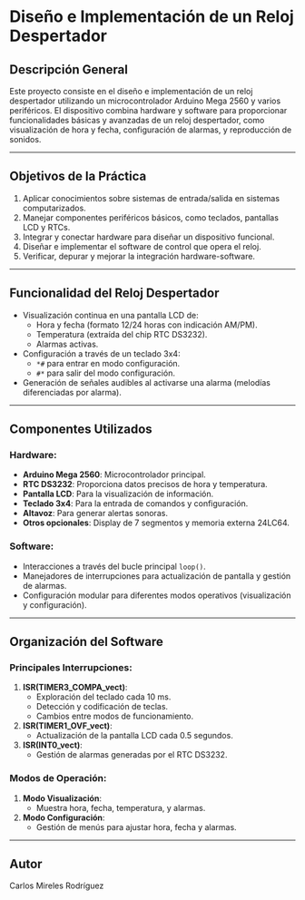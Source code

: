 # Diseño e Implementación de un Reloj Despertador

## Descripción General
Este proyecto consiste en el diseño e implementación de un reloj despertador utilizando un microcontrolador Arduino Mega 2560 y varios periféricos. El dispositivo combina hardware y software para proporcionar funcionalidades básicas y avanzadas de un reloj despertador, como visualización de hora y fecha, configuración de alarmas, y reproducción de sonidos.

---

## Objetivos de la Práctica
1. Aplicar conocimientos sobre sistemas de entrada/salida en sistemas computarizados.
2. Manejar componentes periféricos básicos, como teclados, pantallas LCD y RTCs.
3. Integrar y conectar hardware para diseñar un dispositivo funcional.
4. Diseñar e implementar el software de control que opera el reloj.
5. Verificar, depurar y mejorar la integración hardware-software.

---

## Funcionalidad del Reloj Despertador
- Visualización continua en una pantalla LCD de:
  - Hora y fecha (formato 12/24 horas con indicación AM/PM).
  - Temperatura (extraída del chip RTC DS3232).
  - Alarmas activas.
- Configuración a través de un teclado 3x4:
  - `*#` para entrar en modo configuración.
  - `#*` para salir del modo configuración.
- Generación de señales audibles al activarse una alarma (melodías diferenciadas por alarma).

---

## Componentes Utilizados
### Hardware:
- **Arduino Mega 2560**: Microcontrolador principal.
- **RTC DS3232**: Proporciona datos precisos de hora y temperatura.
- **Pantalla LCD**: Para la visualización de información.
- **Teclado 3x4**: Para la entrada de comandos y configuración.
- **Altavoz**: Para generar alertas sonoras.
- **Otros opcionales**: Display de 7 segmentos y memoria externa 24LC64.

### Software:
- Interacciones a través del bucle principal `loop()`.
- Manejadores de interrupciones para actualización de pantalla y gestión de alarmas.
- Configuración modular para diferentes modos operativos (visualización y configuración).

---

## Organización del Software
### Principales Interrupciones:
1. **ISR(TIMER3_COMPA_vect)**:
   - Exploración del teclado cada 10 ms.
   - Detección y codificación de teclas.
   - Cambios entre modos de funcionamiento.
2. **ISR(TIMER1_OVF_vect)**:
   - Actualización de la pantalla LCD cada 0.5 segundos.
3. **ISR(INT0_vect)**:
   - Gestión de alarmas generadas por el RTC DS3232.

### Modos de Operación:
1. **Modo Visualización**:
   - Muestra hora, fecha, temperatura, y alarmas.
2. **Modo Configuración**:
   - Gestión de menús para ajustar hora, fecha y alarmas.

---

## Autor
Carlos Mireles Rodríguez

